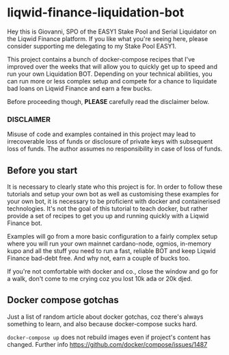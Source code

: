 # liqwid-finance-liquidation-bot

Hey this is Giovanni, SPO of the EASY1 Stake Pool and Serial Liquidator on the Liqwid Finance platform.
If you like what you're seeing here, please consider supporting me delegating to my Stake Pool EASY1.

This project contains a bunch of docker-compose recipes that I've improved over the weeks that will allow you
to quickly get up to speed and run your own Liquidation BOT. Depending on your technical abilities, you can run more or less
complex setup and compete for a chance to liquidate bad loans on Liqwid Finance and earn a few bucks.

Before proceeding though, **PLEASE** carefully read the disclaimer below.

### DISCLAIMER

Misuse of code and examples contained in this project may lead to irrecoverable loss of funds or
disclosure of private keys with subsequent loss of funds. The author assumes no responsibility in case of loss of funds.

## Before you start

It is necessary to clearly state who this project is for. 
In order to follow these tutorials and setup your own bot as well as customising these examples for your own bot, it is necessary
to be proficient with docker and containerised technologies. It's not the goal of this tutorial to teach docker, but rather
provide a set of recipes to get you up and running quickly with a Liqwid Finance bot.

Examples will go from a more basic configuration to a fairly complex setup where you will run your own mainnet cardano-node, ogmios, 
in-memory kupo and all the stuff you need to run a fast, reliable BOT and keep Liqwid Finance bad-debt free. And why not, earn a 
couple of bucks too.

If you're not comfortable with docker and co., close the window and go for a walk, don't come to me crying coz you lost 10k ada or 20k djed.

## Docker compose gotchas

Just a list of random article about docker gotchas, coz there's always something to learn, and also because docker-compose sucks hard.

`docker-compose up` does not rebuild images even if project's content has changed. Further info https://github.com/docker/compose/issues/1487
